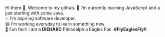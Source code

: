 Hi there 👋, Welcome to my github.
🌱 I’m currently learning JavaScript and a just starting with some Java.<br>
💥 I’m aspiring software developer. <br>
😄 I’m working everyday to learn something new.<br>
🏈 Fun fact: I am a <b>DIEHARD</b> Philadelphia Eagles Fan. <b>#FlyEaglesFly‼</b>
<!--
**ezotic/ezotic** is a ✨ _special_ ✨ repository because its `README.md` (this file) appears on your GitHub profile.

Here are some ideas to get you started:

- 🔭 I’m currently working on ...
- 🌱 I’m currently learning JavaScript
- 👯 I’m looking to collaborate on ...
- 🤔 I’m looking for help with ...
- 💬 Ask me about ...
- 📫 How to reach me: ...
- 😄 Pronouns: ...
- ⚡ Fun fact: ...
-->

